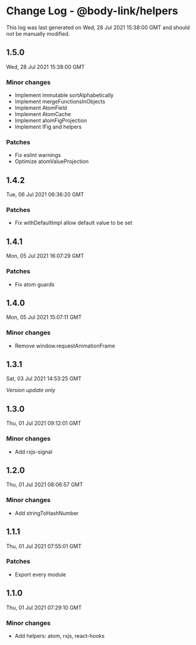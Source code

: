 # Change Log - @body-link/helpers

This log was last generated on Wed, 28 Jul 2021 15:38:00 GMT and should not be manually modified.

## 1.5.0
Wed, 28 Jul 2021 15:38:00 GMT

### Minor changes

- Implement immutable sortAlphabetically
- Implement mergeFunctionsInObjects
- Implement AtomField
- Implement AtomCache
- Implement atomFigProjection
- Implement IFig and helpers

### Patches

- Fix eslint warnings
- Optimize atomValueProjection

## 1.4.2
Tue, 06 Jul 2021 06:36:20 GMT

### Patches

- Fix withDefaultImpl allow default value to be set

## 1.4.1
Mon, 05 Jul 2021 16:07:29 GMT

### Patches

- Fix atom guards

## 1.4.0
Mon, 05 Jul 2021 15:07:11 GMT

### Minor changes

- Remove window.requestAnimationFrame

## 1.3.1
Sat, 03 Jul 2021 14:53:25 GMT

_Version update only_

## 1.3.0
Thu, 01 Jul 2021 09:12:01 GMT

### Minor changes

- Add rxjs-signal

## 1.2.0
Thu, 01 Jul 2021 08:06:57 GMT

### Minor changes

- Add stringToHashNumber

## 1.1.1
Thu, 01 Jul 2021 07:55:01 GMT

### Patches

- Export every module

## 1.1.0
Thu, 01 Jul 2021 07:29:10 GMT

### Minor changes

- Add helpers: atom, rxjs, react-hooks

